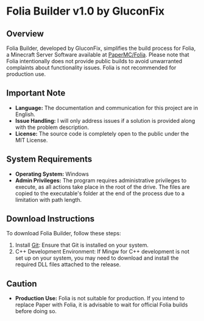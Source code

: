 # Folia Builder v1.0 by GluconFix

## Overview

Folia Builder, developed by GluconFix, simplifies the build process for Folia, a Minecraft Server Software available at [PaperMC/Folia](https://github.com/PaperMC/Folia). Please note that Folia intentionally does not provide public builds to avoid unwarranted complaints about functionality issues. Folia is not recommended for production use.

## Important Note

- **Language:** The documentation and communication for this project are in English.
- **Issue Handling:** I will only address issues if a solution is provided along with the problem description.
- **License:** The source code is completely open to the public under the MIT License.

## System Requirements

- **Operating System:** Windows
- **Admin Privileges:** The program requires administrative privileges to execute, as all actions take place in the root of the drive. The files are copied to the executable's folder at the end of the process due to a limitation with path length.

## Download Instructions

To download Folia Builder, follow these steps:

1. Install [Git](https://git-scm.com/downloads): Ensure that Git is installed on your system.
2. C++ Development Environment: If Mingw for C++ development is not set up on your system, you may need to download and install the required DLL files attached to the release.

## Caution

- **Production Use:** Folia is not suitable for production. If you intend to replace Paper with Folia, it is advisable to wait for official Folia builds before doing so.
